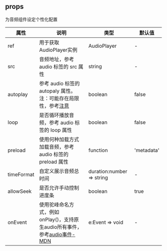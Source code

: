 ## props
为音频组件设定个性化配置
  
| 属性 | 说明 | 类型 | 默认值 | 
| --- | --- | --- | --- | 
| ref  | 用于获取AudioPlayer实例 | AudioPlayer  | - |
| src | 音频地址，参考 audio 标签的 src 属性 | string | - |
| autoplay   | 参考 audio 标签的 autopaly 属性。注：可能存在局限性，参考[注意](https://developer.mozilla.org/zh-CN/docs/Web/HTML/Element/audio#%E5%B1%9E%E6%80%A7) | boolean  | false      |
| loop       | 是否循环播放音频，参考 audio 标签的 loop 属性                | boolean  | false      |
| preload    | 使用何种加载方式加载音频，参考 audio 标签的 preload 属性 | function | 'metadata' |
| timeFormat | 自定义展示音频总时间 | duration:number => string | - |
| allowSeek  | 是否允许手动控制进度条 | boolean  | true |
| onEvent  | 使用驼峰命名方式，例如onPlay()，支持原生audio所有事件，参考[audio事件-MDN](https://developer.mozilla.org/zh-CN/docs/Web/HTML/Element/audio#%E4%BA%8B%E4%BB%B6) | e:Event => void  | - |


